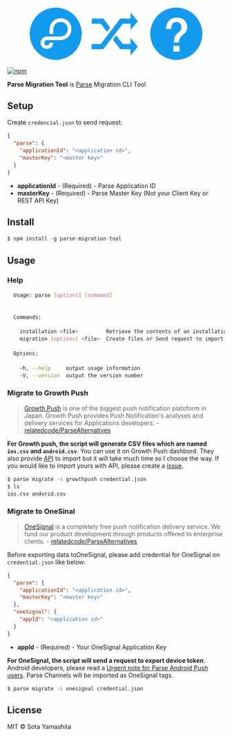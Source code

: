 <p align="center">
  <img src="https://github.com/sotayamashita/parse-migration-tool/blob/master/media/logo.png" width="400px">
</p>

[![npm](https://img.shields.io/npm/v/parse-migration-tool.svg?style=flat-square)](https://www.npmjs.com/package/parse-migration-tool)

**Parse Migration Tool** is [Parse](https://parse.com/) Migration CLI Tool

## Setup

Create `credencial.json` to send request:

```json
{
  "parse": {
    "applicationId": "<application id>",
    "masterKey": "<master key>"
  }
}
```

* **applicationId** - (Required) - Parse Application ID
* **masterKey** - (Required) - Parse Master Key (Not your Client Key or REST API Key)

## Install

```js
$ npm install -g parse-migration-tool
```

## Usage

### Help

```bash
  Usage: parse [options] [command]


  Commands:

    installation <file>         Retrieve the contents of an installation objects
    migration [options] <file>  Create files or Send request to import

  Options:

    -h, --help     output usage information
    -V, --version  output the version number
```

### Migrate to Growth Push

> [Growth Push](http://en.growthpush.com/) is one of the biggest push notification platoform in Japan. Growth Push provides Push Notification's analyses and delivery services for Applications developers. - [relatedcode/ParseAlternatives](https://github.com/relatedcode/ParseAlternatives)

**For Growth push, the script will generate CSV files which are named `ios.csv` and `android.csv`**. You can use it on Growth Push dashbord. They also provide [API](http://ja.growthpush.com/documents#restClientsApi) to import but it will take much time so I choose the way. If you would like to import yours with API, please create a [issue](https://github.com/sotayamashita/parse-migration-tool/issues/new?title=Growth%20Push%20-%20I%20would%20like%20to%20import%20device%20token%20with%20API).

```bash
$ parse migrate -s growthpush credential.json
$ ls
ios.csv andorid.csv
```


### Migrate to OneSinal

> [OneSignal](https://onesignal.com) is a completely free push notification delivery service. We fund our product development through products offered to enterprise clients. - [relatedcode/ParseAlternatives](https://github.com/relatedcode/ParseAlternatives)

Before exporting data toOneSignal, please add credential for OneSignal on `credential.json` like below:

```json
{
  "parse": {
    "applicationId": "<application id>",
    "masterKey": "<master key>"
  },
  "oneSignal": {
    "appId": "<application id>"
  }
}
```

* **appId** - (Required) - Your OneSignal Application Key

**For OneSignal, the script will send a request to export device token**. Android developers, please read a [Urgent note for Parse Android Push users](https://onesignal.com/blog/important-note-for-android-parse-push-users/). Parse Channels will be imported as OneSignal tags.

```bash
$ parse migrate -s onesignal credential.json
```

## License

MIT © Sota Yamashita

